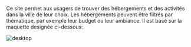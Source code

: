 Ce site permet aux usagers de trouver des hébergements et des activités dans la ville de leur choix. Les hébergements peuvent être filtrés par thématique, par exemple leur budget ou leur ambiance. Il est basé sur la maquette designée ci-dessous:

![desktop](https://user-images.githubusercontent.com/76938090/109427969-220a9780-79f5-11eb-9f14-9bb7e848343b.png)

